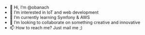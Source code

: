 - 👋 Hi, I’m @obanach
- 👀 I’m interested in IoT and web development
- 🌱 I’m currently learning Symfony & AWS
- 💞️ I’m looking to collaborate on something creative and innovative
- 📫 How to reach me? Just mail me ;)

<!---
obanach/obanach is a ✨ special ✨ repository because its `README.md` (this file) appears on your GitHub profile.
You can click the Preview link to take a look at your changes.
--->

